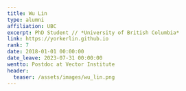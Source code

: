 ```yaml
---
title: Wu Lin
type: alumni
affiliation: UBC
excerpt: PhD Student // *University of British Columbia*
link: https://yorkerlin.github.io
rank: 7
date: 2018-01-01 00:00:00
date_leave: 2023-07-31 00:00:00
wentto: Postdoc at Vector Institute
header:
  teaser: /assets/images/wu_lin.png
---
```

<!-- Wu Lin (Research assistant from Jan-Dec 2017, joined UBC as a PhD student) -->
